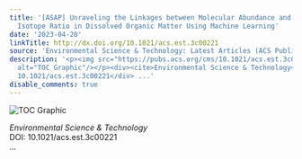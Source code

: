 ```yaml
---
title: '[ASAP] Unraveling the Linkages between Molecular Abundance and Stable Carbon
  Isotope Ratio in Dissolved Organic Matter Using Machine Learning'
date: '2023-04-20'
linkTitle: http://dx.doi.org/10.1021/acs.est.3c00221
source: 'Environmental Science & Technology: Latest Articles (ACS Publications)'
description: '<p><img src="https://pubs.acs.org/cms/10.1021/acs.est.3c00221/asset/images/medium/es3c00221_0008.gif"
  alt="TOC Graphic"/></p><div><cite>Environmental Science & Technology</cite></div><div>DOI:
  10.1021/acs.est.3c00221</div> ...'
disable_comments: true
---
```

<p><img src="https://pubs.acs.org/cms/10.1021/acs.est.3c00221/asset/images/medium/es3c00221_0008.gif" alt="TOC Graphic"/></p><div><cite>Environmental Science & Technology</cite></div><div>DOI: 10.1021/acs.est.3c00221</div> ...